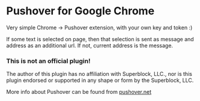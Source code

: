 # Pushover for Google Chrome

Very simple Chrome -> Pushover extension, with your own key and token :)

If some text is selected on page, then that selection is sent as message
and address as an additional url. If not, current address is the message.



### This is not an official plugin!

The author of this plugin has no affiliation with Superblock, LLC., nor is this
plugin endorsed or supported in any shape or form by the Superblock, LLC.

More info about Pushover can be found from [pushover.net](https://pushover.net)

